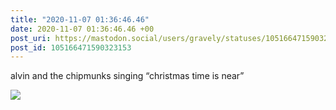 ```yaml
---
title: "2020-11-07 01:36:46.46"
date: 2020-11-07 01:36:46.46 +00
post_uri: https://mastodon.social/users/gravely/statuses/105166471590323153
post_id: 105166471590323153
---
```

alvin and the chipmunks singing “christmas time is near”


![](/images/105166471552602057.jpg)

